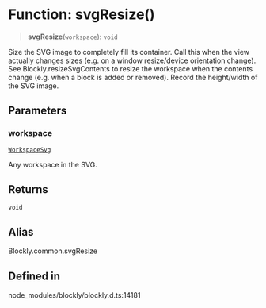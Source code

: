 # Function: svgResize()

> **svgResize**(`workspace`): `void`

Size the SVG image to completely fill its container. Call this when the view
actually changes sizes (e.g. on a window resize/device orientation change).
See Blockly.resizeSvgContents to resize the workspace when the contents
change (e.g. when a block is added or removed).
Record the height/width of the SVG image.

## Parameters

### workspace

[`WorkspaceSvg`](../../classes/WorkspaceSvg.md)

Any workspace in the SVG.

## Returns

`void`

## Alias

Blockly.common.svgResize

## Defined in

node_modules/blockly/blockly.d.ts:14181
